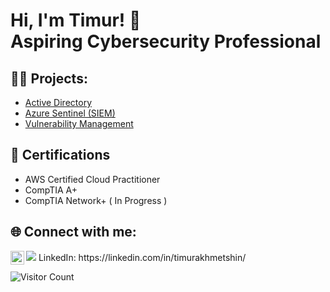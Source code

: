 <h1>Hi, I'm Timur! 👋 <br/>Aspiring Cybersecurity Professional</a> </h1>

<h2>👨‍💻 Projects:</h2>

  - <a href="https://github.com/timuakhm/Active-Directory">Active Directory</a>
  - <a href="https://github.com/timuakhm/Azure-Sentinel-SIEM-/tree/main">Azure Sentinel (SIEM)</a>
  - <a href="https://github.com/timuakhm/Nessus-Vulnerability-Management">Vulnerability Management</a>


<h2>📝 Certifications</h2>

- AWS Certified Cloud Practitioner
- CompTIA A+
- CompTIA Network+ ( In Progress )

<h2> 🌐 Connect with me:</h2>

<img src="https://img.shields.io/badge/LinkedIn-0077B5?style=for-the-badge&logo=linkedin&logoColor=white" src="https://cdn.jsdelivr.net/npm/simple-icons@v3/icons/linkedin.svg"/>
<img align="left" alt="Timur Akhmetshin | LinkedIn" width="22px" src="https://cdn.jsdelivr.net/npm/simple-icons@v3/icons/linkedin.svg" />
LinkedIn: https://linkedin.com/in/timurakhmetshin/  

![Visitor Count](https://profile-counter.glitch.me/{timuakhm}/count.svg)
